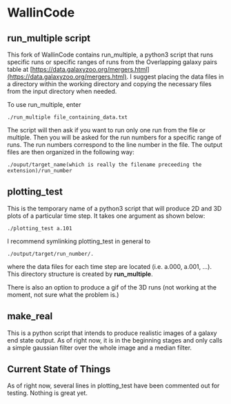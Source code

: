 # WallinCode

## run_multiple script
This fork of WallinCode contains run_multiple, a python3 script that runs specific runs or specific ranges of runs from the Overlapping galaxy pairs table at [https://data.galaxyzoo.org/mergers.html](https://data.galaxyzoo.org/mergers.html). I suggest placing the data files in a directory within the working directory and copying the necessary files from the input directory when needed.

To use run_multiple, enter

`./run_multiple file_containing_data.txt`

The script will then ask if you want to run only one run from the file or multiple. Then you will be asked for the run numbers for a specific range of runs. The run numbers correspond to the line number in the file. The output files are then organized in the following way:

`./ouput/target_name(which is really the filename preceeding the extension)/run_number`

## plotting_test
This is the temporary name of a python3 script that will produce 2D and 3D plots of a particular time step. It takes one argument as shown below:

`./plotting_test a.101`

I recommend symlinking plotting_test in general to

`./output/target/run_number/.`

where the data files for each time step are located (i.e. a.000, a.001, ...). This directory structure is created by **run_multiple**.

There is also an option to produce a gif of the 3D runs (not working at the moment, not sure what the problem is.)

## make_real
This is a python script that intends to produce realistic images of a galaxy end state output. As of right now, it is in the beginning stages and only calls a simple gaussian filter over the whole image and a median filter.

## Current State of Things
As of right now, several lines in plotting_test have been commented out for testing. Nothing is great yet.
